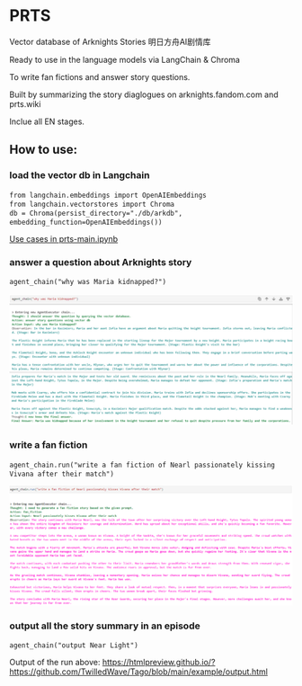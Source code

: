 # PRTS

Vector database of Arknights Stories 明日方舟AI剧情库

Ready to use in the language models via LangChain & Chroma

To write fan fictions and answer story questions.

Built by summarizing the story diaglogues on arknights.fandom.com and prts.wiki

Inclue all EN stages.

## How to use:

### load the vector db in Langchain
```
from langchain.embeddings import OpenAIEmbeddings
from langchain.vectorstores import Chroma
db = Chroma(persist_directory="./db/arkdb", embedding_function=OpenAIEmbeddings())
```

[Use cases in prts-main.ipynb](https://github.com/TwilledWave/PRTS/blob/main/prts-main.ipynb)

### answer a question about Arknights story
```
agent_chain("why was Maria kidnapped?")
```

![alt text](https://github.com/TwilledWave/PRTS/blob/main/example/maria.jpg?raw=true)

### write a fan fiction
```
agent_chain.run("write a fan fiction of Nearl passionately kissing Vivana after their match")
```

![alt text](https://github.com/TwilledWave/PRTS/blob/main/example/fanfiction.jpg?raw=true)

### output all the story summary in an episode
```
agent_chain("output Near Light")
```
Output of the run above:
https://htmlpreview.github.io/?https://github.com/TwilledWave/Tago/blob/main/example/output.html
